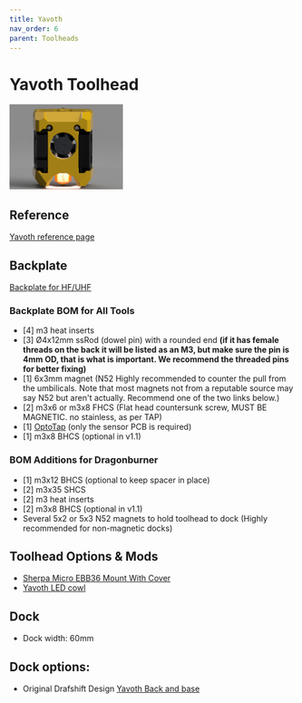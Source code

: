 ```yaml
---
title: Yavoth
nav_order: 6
parent: Toolheads
---
```

<!-- Use the page layout at TOC.md:  https://github.com/sdylewski/StealthChanger/blob/main/docs/TOC.md -->
# Yavoth Toolhead

<img src="../media/Toolheads/Yavoth.png" width="200">

## Reference
[Yavoth reference page](https://github.com/chirpy2605/voron/tree/main/V0/Yavoth)

## Backplate

[Backplate for HF/UHF](https://github.com/DraftShift/StealthChanger/tree/main/STLs/Backplates)

### Backplate BOM for All Tools

- [4] m3 heat inserts
- [3] Ø4x12mm ssRod (dowel pin) with a rounded end **(if it has female threads on the back it will be listed as an M3, but make sure the pin is 4mm OD, that is what is important. We recommend the threaded pins for better fixing)**
- [1] 6x3mm magnet (N52 Highly recommended to counter the pull from the umbilicals. Note that most magnets not from a reputable source may say N52 but aren't actually. Recommend one of the two links below.)
- [2] m3x6 or m3x8 FHCS (Flat head countersunk screw, MUST BE MAGNETIC. no stainless, as per TAP)
- [1] [OptoTap](https://s.click.aliexpress.com/e/_DEGsGTV) (only the sensor PCB is required)
- [1] m3x8 BHCS (optional in v1.1)

### BOM Additions for Dragonburner
- [1] m3x12 BHCS (optional to keep spacer in place)
- [2] m3x35 SHCS
- [2] m3 heat inserts
- [2] m3x8 BHCS (optional in v1.1)
- Several 5x2 or 5x3 N52 magnets to hold toolhead to dock (Highly recommended for non-magnetic docks)


## Toolhead Options & Mods
* [Sherpa Micro EBB36 Mount With Cover](https://github.com/DraftShift/StealthChanger/tree/main/UserMods/N3MI-DG/Sherpa_Micro_EBB36_Mount)
* [Yavoth LED cowl](https://github.com/DraftShift/StealthChanger/tree/main/UserMods/jdmontgomer/Yavoth_LED_Cowl)
  
  
## Dock
* Dock width: 60mm

## Dock options:

* Original Drafshift Design [Yavoth Back and base](https://github.com/DraftShift/ModularDock/tree/main/STLs/Yavoth)
  
